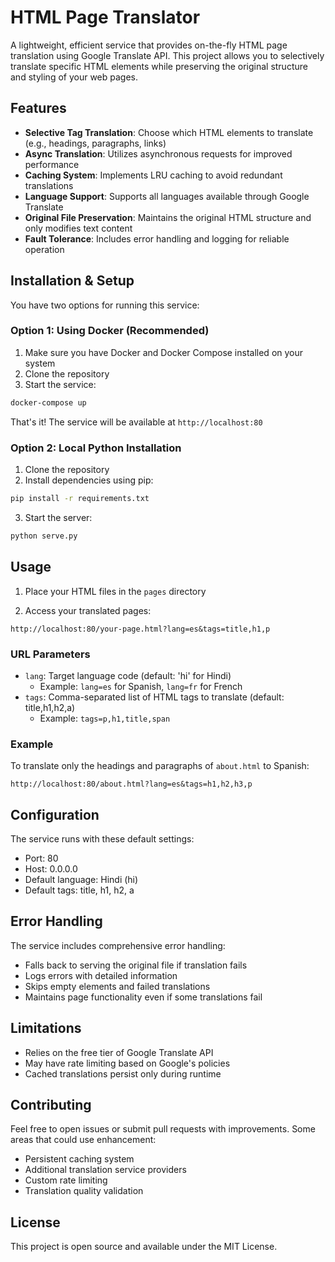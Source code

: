 # HTML Page Translator

A lightweight, efficient service that provides on-the-fly HTML page translation using Google Translate API. This project allows you to selectively translate specific HTML elements while preserving the original structure and styling of your web pages.

## Features

- **Selective Tag Translation**: Choose which HTML elements to translate (e.g., headings, paragraphs, links)
- **Async Translation**: Utilizes asynchronous requests for improved performance
- **Caching System**: Implements LRU caching to avoid redundant translations
- **Language Support**: Supports all languages available through Google Translate
- **Original File Preservation**: Maintains the original HTML structure and only modifies text content
- **Fault Tolerance**: Includes error handling and logging for reliable operation

## Installation & Setup

You have two options for running this service:

### Option 1: Using Docker (Recommended)

1. Make sure you have Docker and Docker Compose installed on your system
2. Clone the repository
3. Start the service:
```bash
docker-compose up
```

That's it! The service will be available at `http://localhost:80`

### Option 2: Local Python Installation

1. Clone the repository
2. Install dependencies using pip:
```bash
pip install -r requirements.txt
```
3. Start the server:
```bash
python serve.py
```

## Usage

1. Place your HTML files in the `pages` directory

2. Access your translated pages:
```
http://localhost:80/your-page.html?lang=es&tags=title,h1,p
```

### URL Parameters

- `lang`: Target language code (default: 'hi' for Hindi)
  - Example: `lang=es` for Spanish, `lang=fr` for French
- `tags`: Comma-separated list of HTML tags to translate (default: title,h1,h2,a)
  - Example: `tags=p,h1,title,span`

### Example

To translate only the headings and paragraphs of `about.html` to Spanish:
```
http://localhost:80/about.html?lang=es&tags=h1,h2,h3,p
```

## Configuration

The service runs with these default settings:
- Port: 80
- Host: 0.0.0.0
- Default language: Hindi (hi)
- Default tags: title, h1, h2, a

## Error Handling

The service includes comprehensive error handling:
- Falls back to serving the original file if translation fails
- Logs errors with detailed information
- Skips empty elements and failed translations
- Maintains page functionality even if some translations fail

## Limitations

- Relies on the free tier of Google Translate API
- May have rate limiting based on Google's policies
- Cached translations persist only during runtime

## Contributing

Feel free to open issues or submit pull requests with improvements. Some areas that could use enhancement:
- Persistent caching system
- Additional translation service providers
- Custom rate limiting
- Translation quality validation

## License

This project is open source and available under the MIT License.
